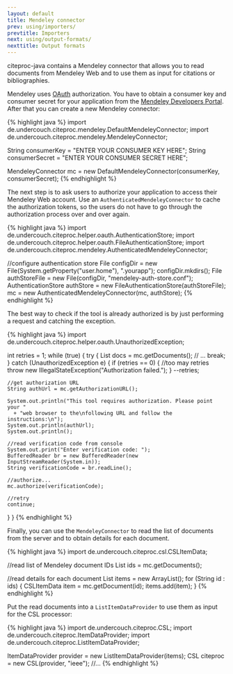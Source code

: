 ```yaml
---
layout: default
title: Mendeley connector
prev: using/importers/
prevtitle: Importers
next: using/output-formats/
nexttitle: Output formats
---
```


citeproc-java contains a Mendeley connector that allows you to read
documents from Mendeley Web and to use them as input for citations
or bibliographies.

Mendeley uses [OAuth](https://en.wikipedia.org/wiki/OAuth) authorization.
You have to obtain a consumer key and consumer secret for
your application from the [Mendeley Developers Portal](http://dev.mendeley.com/).
After that you can create a new Mendeley connector:

{% highlight java %}
import de.undercouch.citeproc.mendeley.DefaultMendeleyConnector;
import de.undercouch.citeproc.mendeley.MendeleyConnector;

String consumerKey = "ENTER YOUR CONSUMER KEY HERE";
String consumerSecret = "ENTER YOUR CONSUMER SECRET HERE";

MendeleyConnector mc = new DefaultMendeleyConnector(consumerKey, consumerSecret);
{% endhighlight %}

The next step is to ask users to authorize your application to
access their Mendeley Web account. Use an `AuthenticatedMendeleyConnector`
to cache the authorization tokens, so the users do not have to
go through the authorization process over and over again.

{% highlight java %}
import de.undercouch.citeproc.helper.oauth.AuthenticationStore;
import de.undercouch.citeproc.helper.oauth.FileAuthenticationStore;
import de.undercouch.citeproc.mendeley.AuthenticatedMendeleyConnector;

//configure authentication store
File configDir = new File(System.getProperty("user.home"), ".yourapp");
configDir.mkdirs();
File authStoreFile = new File(configDir, "mendeley-auth-store.conf");
AuthenticationStore authStore = new FileAuthenticationStore(authStoreFile);
mc = new AuthenticatedMendeleyConnector(mc, authStore);
{% endhighlight %}

The best way to check if the tool is already authorized is by just
performing a request and catching the exception.

{% highlight java %}
import de.undercouch.citeproc.helper.oauth.UnauthorizedException;

int retries = 1;
while (true) {
  try {
    List<String> docs = mc.getDocuments();
    // ...
    break;
  } catch (UnauthorizedException e) {
    if (retries == 0) {
      //too may retries
      throw new IllegalStateException("Authorization failed.");
    }
    --retries;
    
    //get authorization URL
    String authUrl = mc.getAuthorizationURL();
    
    System.out.println("This tool requires authorization. Please point your "
      + "web browser to the\nfollowing URL and follow the instructions:\n");
    System.out.println(authUrl);
    System.out.println();
    
    //read verification code from console
    System.out.print("Enter verification code: ");
    BufferedReader br = new BufferedReader(new InputStreamReader(System.in));
    String verificationCode = br.readLine();
    
    //authorize...
    mc.authorize(verificationCode);
    
    //retry
    continue;
  }
}
{% endhighlight %}

Finally, you can use the `MendeleyConnector` to read the list of
documents from the server and to obtain details for each document.

{% highlight java %}
import de.undercouch.citeproc.csl.CSLItemData;

//read list of Mendeley document IDs
List<String> ids = mc.getDocuments();

//read details for each document
List<CSLItemData> items = new ArrayList<CSLItemData>();
for (String id : ids) {
  CSLItemData item = mc.getDocument(id);
  items.add(item);
}
{% endhighlight %}

Put the read documents into a `ListItemDataProvider` to use them
as input for the CSL processor:

{% highlight java %}
import de.undercouch.citeproc.CSL;
import de.undercouch.citeproc.ItemDataProvider;
import de.undercouch.citeproc.ListItemDataProvider;

ItemDataProvider provider = new ListItemDataProvider(items);
CSL citeproc = new CSL(provider, "ieee");
//...
{% endhighlight %}
